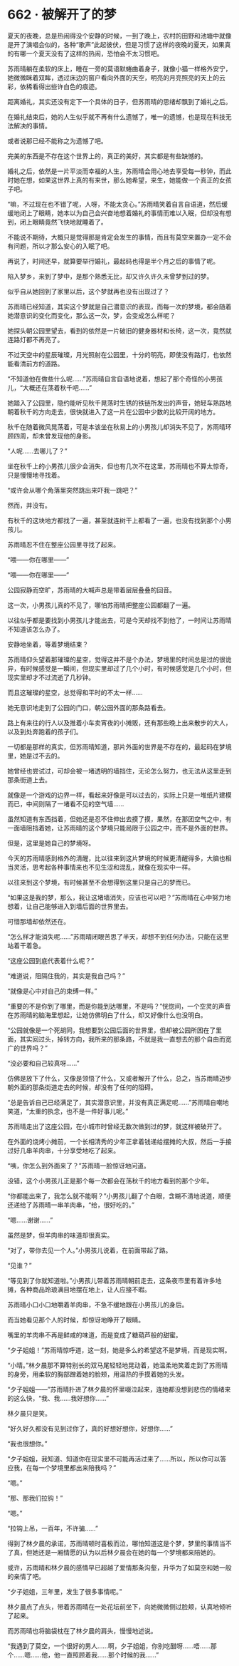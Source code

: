 <link rel="stylesheet" href="../styles/text.css"/>
<h1>662 · 被解开了的梦</h1>

夏天的夜晚，总是热闹得没个安静的时候，一到了晚上，农村的田野和池塘中就像是开了演唱会似的，各种“歌声”此起彼伏，但是习惯了这样的夜晚的夏天，如果真的有哪一个夏天没有了这样的热闹，恐怕会不太习惯吧。

苏雨晴躺在柔软的床上，睡在一旁的莫语默蜷曲着身子，就像小猫一样格外安宁，她微微眯着双眸，透过床边的窗户看向外面的天空，明亮的月亮照亮的天上的云彩，依稀看得出些许白色的痕迹。

距离婚礼，其实还没有定下一个具体的日子，但苏雨晴的思绪却飘到了婚礼之后。

在婚礼结束后，她的人生似乎就不再有什么遗憾了，唯一的遗憾，也是现在科技无法解决的事情。

或者说那已经不能称之为遗憾了吧。

完美的东西是不存在这个世界上的，真正的美好，其实都是有些缺憾的。

婚礼之后，依然是一片平淡而幸福的人生，苏雨晴会用心地去享受每一秒钟，而此时她在想，如果这世界上真的有来世，那么她希望，来生，她能做一个真正的女孩子吧。

“嘛，不过现在也不错了呢，人呀，不能太贪心。”苏雨晴笑着自言自语道，然后缓缓地闭上了眼睛，她本以为自己会兴奋地想着婚礼的事情而难以入眠，但却没有想到，闭上眼睛竟然飞快地就睡着了。

不能说不期待，大概只是觉得那是肯定会发生的事情，而且有莫空来置办一定不会有问题，所以才那么安心的入眠了吧。

再说了，时间还早，就算要举行婚礼，最起码也得是半个月之后的事情了呢。

陷入梦乡，来到了梦中，是那个熟悉无比，却又许久许久未曾梦到过的梦。

似乎自从她回到了家里以后，这个梦就再也没有出现过了？

苏雨晴已经知道，其实这个梦就是自己潜意识的表现，而每一次的梦境，都会随着她潜意识的变化而变化，那么这一次，梦，会变成怎么样呢？

她探头朝公园里望去，看到的依然是一片破旧的健身器材和长椅，这一次，竟然就连路灯都不再亮了。

不过天空中的星辰璀璨，月光照射在公园里，十分的明亮，即使没有路灯，也依然能看清前方的道路。

“不知道他在做些什么呢……”苏雨晴自言自语地说着，想起了那个奇怪的小男孩儿，“大概还在荡着秋千吧……”

她踏入了公园里，隐约能听见秋千晃荡时生锈的铁链所发出的声音，她轻车熟路地朝着秋千的方向走去，很快就进入了这一片在公园中少数的比较开阔的地方。

秋千在随着微风晃荡着，可是本该坐在秋易上的小男孩儿却消失不见了，苏雨晴环顾四周，却未曾发现他的身影。

“人呢……去哪儿了？”

坐在秋千上的小男孩儿很少会消失，但也有几次不在这里，苏雨晴也不算太惊奇，只是慢慢地寻找着。

“或许会从哪个角落里突然跳出来吓我一跳吧？”

然而，并没有。

有秋千的这块地方都找了一遍，甚至就连树干上都看了一遍，也没有找到那个小男孩儿。

苏雨晴忍不住在整座公园里寻找了起来。

“喂——你在哪里——”

“喂——你在哪里——”

公园寂静而空旷，苏雨晴的大喊声总是带着层层叠叠的回音。

这一次，小男孩儿真的不见了，哪怕苏雨晴把整座公园都翻了一遍。

以往似乎都是要找到小男孩儿才能出去，可是今天却找不到他了，一时间让苏雨晴不知道该怎么办了。

安静地坐着，等着梦境结束？

苏雨晴仰头望着那璀璨的星空，觉得这并不是个办法，梦境里的时间总是过的很诡异，有时候感觉是一瞬间，但现实里却过了几个小时，有时候感觉是几个小时，但现实里却才不过流逝了几秒钟。

而且这璀璨的星空，总觉得和平时的不太一样……

她无意识地走到了公园的门口，朝公园外面的那条路看去。

路上有来往的行人以及推着小车卖宵夜的小摊贩，还有那些晚上出来散步的大人，以及到处奔跑着的孩子们。

一切都是那样的真实，但苏雨晴知道，那片外面的世界是不存在的，最起码在梦境里，她是过不去的。

她曾经也尝试过，可却会被一堵透明的墙挡住，无论怎么努力，也无法从这里走到那条街道上去。

就像是一个游戏的边界一样，看起来好像是可以过去的，实际上只是一堆纸片建模而已，中间则隔了一堵看不见的空气墙……

虽然知道有东西挡着，但她还是忍不住伸出去摸了摸，果然，在那团空气之中，有一面墙阻挡着她，让苏雨晴的这个梦境只能局限于公园之中，而不是外面的世界。

但是，这里是她自己的梦境呀。

今天的苏雨晴感到格外的清醒，比以往来到这片梦境的时候更清醒得多，大脑也相当灵活，思考起各种事情来也不见生涩和混乱，就像在现实中一样。

以往来到这个梦境，有时候甚至不会想得到这里只是自己的梦而已。

“如果这是我的梦，那么，我让这堵墙消失，应该也可以吧？”苏雨晴在心中努力地想着，让自己能够进入到墙后面的世界里去。

可惜那墙却依然还在。

“怎么样才能消失呢……”苏雨晴闭眼苦思了半天，却想不到任何办法，只能在这里站着干着急。

“这座公园到底代表着什么呢？”

“难道说，阻隔住我的，其实是我自己吗？”

“就像是心中对自己的束缚一样。”

“重要的不是你到了哪里，而是你能到达哪里，不是吗？”恍惚间，一个空灵的声音在苏雨晴的脑海里想起，让她仿佛明白了什么，却又好像什么也没明白。

“公园就像是一个死胡同，我想要到公园后面的世界里，但却被公园所困在了里面，其实回过头，掉转方向，我所来的那条路，不就是我一直想去的那个自由而宽广的世界吗？”

“没必要和自己较真呀……”

仿佛是放下了什么，又像是领悟了什么，又或者解开了什么，总之，当苏雨晴迈步朝外面的那条街道走去的时候，却没有了任何的阻碍。

“总是告诉自己已经满足了，其实潜意识里，并没有真正满足呢……”苏雨晴自嘲地笑道，“太重的执念，也不是一件好事儿呢。”

苏雨晴走出了这座公园，在小城市时曾经无数次做到过的梦，就这样被破开了。

在外面的烧烤小摊前，一个长相清秀的少年正拿着钱递给摆摊的大叔，然后一手接过好几串羊肉串，十分享受地吃了起来。

“咦，你怎么到外面来了？”苏雨晴一脸惊讶地问道。

没错，这个小男孩儿正是那个每一次都会在荡秋千的地方看到的那个少年。

“你都能出来了，我怎么就不能啊？”小男孩儿翻了个白眼，含糊不清地说道，顺便还递给了苏雨晴一串羊肉串，“给，很好吃的。”

“嗯……谢谢……”

虽然是梦，但羊肉串的味道却很真实。

“对了，带你去见一个人。”小男孩儿说着，在前面带起了路。

“见谁？”

“等见到了你就知道啦。”小男孩儿带着苏雨晴朝前走去，这条夜市里有着许多地摊，各种商品玲琅满目地摆在地上，让人应接不暇。

苏雨晴小口小口地嚼着羊肉串，不急不缓地跟在小男孩儿的身后。

而当她看见那个人的时候，却惊讶地睁开了眼睛。

嘴里的羊肉串不再是鲜咸的味道，而是变成了糖葫芦般的甜蜜。

“夕子姐姐！”苏雨晴惊呼道，这一刻，她是多么的希望这不是梦境，而是现实啊。

“小晴。”林夕晨那不算特别长的双马尾轻轻地晃动着，她温柔地笑着走到了苏雨晴的身旁，用柔软的胸部蹭着她的脸颊，用温热的手摸着她的头发。

“夕子姐姐——”苏雨晴扑进了林夕晨的怀里啜泣起来，连她都没想到悲伤的情绪来的这么快，“我、我……我好想你……”

林夕晨只是笑。

“好久好久都没有见到过你了，真的好想好想你，好想你……”

“我也很想你。”

“夕子姐姐，我知道、知道你在现实里不可能再活过来了……所以，所以你可以答应我，在每一个梦境里都出来陪我吗？”

“嗯。”

“那、那我们拉钩！”

“嗯。”

“拉钩上吊，一百年，不许骗……”

得到了林夕晨的承诺，苏雨晴顿时喜极而泣，哪怕知道这是个梦，梦里的事情当不了真，但她还是一厢情愿的认为以后林夕晨会在她的每一个梦境都来陪她的。

或许，苏雨晴和林夕晨的感情早已超越了爱情那条沟壑，升华为了如莫空和她一般的亲情了吧。

“夕子姐姐，三年里，发生了很多事情呢。”

林夕晨点了点头，带着苏雨晴在一处花坛前坐下，向她微微侧过脸颊，认真地倾听了起来。

而苏雨晴也将脑袋枕在了林夕晨的肩头，慢慢地述说。

“我遇到了莫空，一个很好的男人……啊，夕子姐姐，你别吃醋呀……唔……那个……嗯……他，他一直照顾着我……那个时候的我……”
